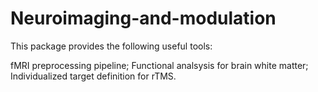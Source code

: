 # Neuroimaging-and-modulation

This package provides the following useful tools:

fMRI preprocessing pipeline;
Functional analsysis for brain white matter;
Individualized target definition for rTMS.
